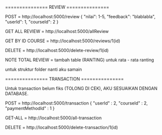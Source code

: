 =============== REVIEW ===============

POST = http://localhost:5000/review
{
  "nilai": 1-5,
  "feedback": "blablabla",
  "userId": 1,
  "courseId": 2
}

GET ALL REVIEW = http://localhost:5000/allReview

GET BY ID COURSE = http://localhost:5000/reviews/1(id)

DELETE = http://localhost:5000/delete-review/1(id)

NOTE TOTAL REVIEW = tambah table (RANTING) untuk rata - rata ranting

untuk struktur folder nanti aku samain


=============== TRANSACTION ===============

Untuk transaction belum fiks (TOLONG DI CEK), AKU SESUAIKAN DENGAN DATABASE.

POST = http://localhost:5000/transaction
{
    "userId" : 2,
    "courseId" : 2,
    "paymentMethodId" : 1
}

GET-ALL = http://localhost:5000/all-transaction

DELETE = http://localhost:5000/delete-transaction/1(id)



